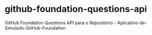 # github-foundation-questions-api
GitHub Foundation Questions API para o Repositório - Aplicativo-de-Simulado-GitHub-Foundation
